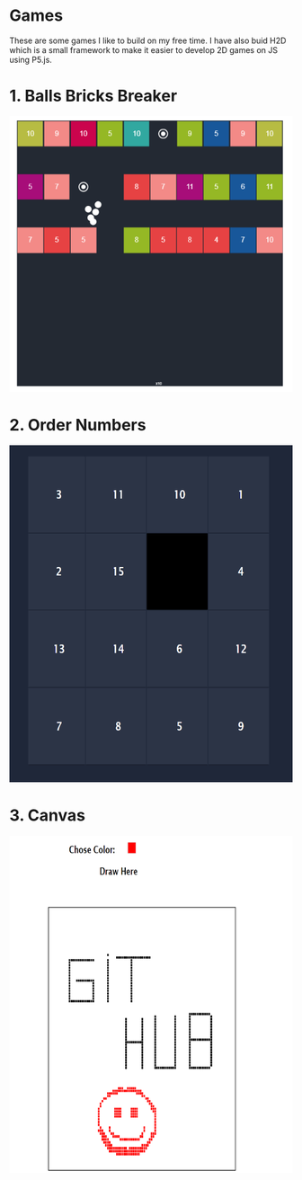# Games
These are some games I like to build on my free time. 
I have also buid H2D which is a small framework to make it easier to develop 2D games on JS using P5.js.

# 1. Balls Bricks Breaker
![Balls Bricks Breaker](bals.PNG)

# 2. Order Numbers
<img src="https://github.com/Neriysp/Games/blob/master/Order%20Numbers/OrderNumbers.PNG" width="600" height="600">

# 3. Canvas
<img src="https://github.com/Neriysp/Games/blob/master/Canvas/Canvas.PNG" width="600" height="600">
